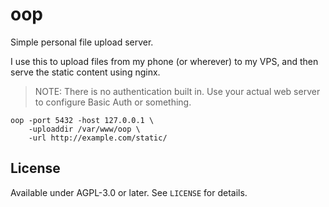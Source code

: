 # oop

Simple personal file upload server.

I use this to upload files from my phone (or wherever) to my VPS, and
then serve the static content using nginx.

> NOTE: There is no authentication built in. Use your actual web
> server to configure Basic Auth or something.

```console
oop -port 5432 -host 127.0.0.1 \
    -uploaddir /var/www/oop \
    -url http://example.com/static/
```

## License

Available under AGPL-3.0 or later. See `LICENSE` for details.
